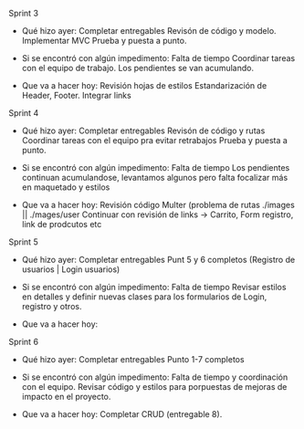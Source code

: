 Sprint 3
- Qué hizo ayer:
Completar entregables
Revisón de código y modelo.
Implementar MVC
Prueba y puesta a punto.


- Si se encontró con algún impedimento:
Falta de tiempo
Coordinar tareas con el equipo de trabajo.
Los pendientes se van acumulando.

- Que va a hacer hoy:
Revisión hojas de estilos
Estandarización de Header, Footer.
Integrar links

Sprint 4
- Qué hizo ayer:
Completar entregables
Revisón de código y rutas
Coordinar tareas con el equipo pra evitar retrabajos
Prueba y puesta a punto.

- Si se encontró con algún impedimento:
Falta de tiempo
Los pendientes continuan acumulandose, levantamos algunos pero falta focalizar más en maquetado y estilos

- Que va a hacer hoy:
Revisión código Multer (problema de rutas  ./images || ./mages/user
Continuar con revisión de links -> Carrito, Form registro, link de prodcutos etc

Sprint 5
- Qué hizo ayer:
Completar entregables
Punt 5 y 6 completos (Registro de usuarios | Login usuarios)


- Si se encontró con algún impedimento:
Falta de tiempo
Revisar estilos en detalles y definir nuevas clases para los formularios de Login, registro y otros.

- Que va a hacer hoy:

Sprint 6
- Qué hizo ayer:
Completar entregables
Punto 1-7 completos 

- Si se encontró con algún impedimento:
Falta de tiempo y coordinación con el equipo.
Revisar código y estilos para porpuestas de mejoras de impacto en el proyecto.

- Que va a hacer hoy:
Completar CRUD (entregable 8).
